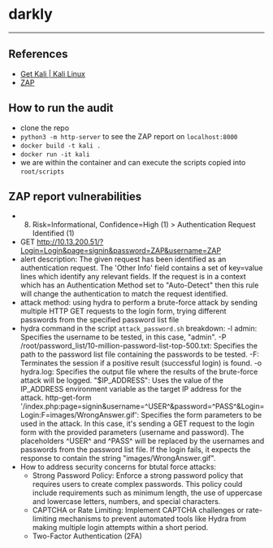 # darkly


---
## References
- [Get Kali | Kali Linux](https://www.kali.org/get-kali/#kali-installer-images)
- [ZAP](https://www.zaproxy.org/)


## How to run the audit
- clone the repo
- `python3 -m http-server` to see the ZAP report on `localhost:8000`
- `docker build -t kali .`
- `docker run -it kali`
- we are within the container and can execute the scripts copied into `root/scripts`

## ZAP report vulnerabilities

- 8. Risk=Informational, Confidence=High (1) > Authentication Request Identified (1)
 - GET http://10.13.200.51/?Login=Login&page=signin&password=ZAP&username=ZAP
 - alert description: The given request has been identified as an authentication request. The 'Other Info' field contains a set of key=value lines which identify any relevant fields. If the request is in a context which has an Authentication Method set to "Auto-Detect" then this rule will change the authentication to match the request identified.
 - attack method: using hydra to perform a brute-force attack by sending multiple HTTP GET requests to the login form, trying different passwords from the specified password list file
 - hydra command in the script `attack_password.sh` breakdown:
    -l admin: Specifies the username to be tested, in this case, "admin".
    -P /root/password_list/10-million-password-list-top-500.txt: Specifies the path to the password list file containing the passwords to be tested.
    -F: Terminates the session if a positive result (successful login) is found.
    -o hydra.log: Specifies the output file where the results of the brute-force attack will be logged.
    "$IP_ADDRESS": Uses the value of the IP_ADDRESS environment variable as the target IP address for the attack.
    http-get-form '/index.php:page=signin&username=^USER^&password=^PASS^&Login=Login:F=images/WrongAnswer.gif': Specifies the form parameters to be used in the attack. In this case, it's sending a GET request to the login form with the provided parameters (username and password). The placeholders ^USER^ and ^PASS^ will be replaced by the usernames and passwords from the password list file. If the login fails, it expects the response to contain the string "images/WrongAnswer.gif".
- How to address security concerns for btutal force attacks:
    - Strong Password Policy: Enforce a strong password policy that requires users to create complex passwords. This policy could include requirements such as minimum length, the use of uppercase and lowercase letters, numbers, and special characters.
    - CAPTCHA or Rate Limiting: Implement CAPTCHA challenges or rate-limiting mechanisms to prevent automated tools like Hydra from making multiple login attempts within a short period. 
    - Two-Factor Authentication (2FA)
